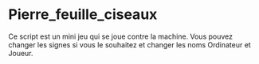 # Pierre_feuille_ciseaux
Ce script est un mini jeu qui se joue contre la machine.
Vous pouvez changer les signes si vous le souhaitez et changer les noms Ordinateur et Joueur.
